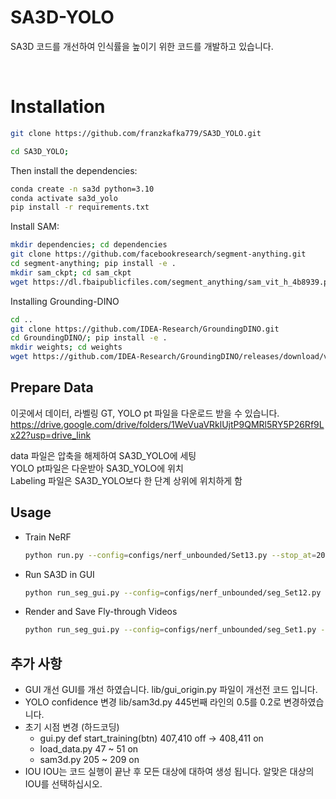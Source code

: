 # SA3D-YOLO

SA3D 코드를 개선하여 인식률을 높이기 위한 코드를 개발하고 있습니다.

<br>

# Installation

```bash
git clone https://github.com/franzkafka779/SA3D_YOLO.git
```

```bash
cd SA3D_YOLO;
```

Then install the dependencies:
```bash
conda create -n sa3d python=3.10
conda activate sa3d_yolo
pip install -r requirements.txt
```

Install SAM:
```bash
mkdir dependencies; cd dependencies
git clone https://github.com/facebookresearch/segment-anything.git 
cd segment-anything; pip install -e .
mkdir sam_ckpt; cd sam_ckpt
wget https://dl.fbaipublicfiles.com/segment_anything/sam_vit_h_4b8939.pth
```

Installing Grounding-DINO
```bash
cd ..
git clone https://github.com/IDEA-Research/GroundingDINO.git
cd GroundingDINO/; pip install -e .
mkdir weights; cd weights
wget https://github.com/IDEA-Research/GroundingDINO/releases/download/v0.1.0-alpha/groundingdino_swint_ogc.pth
```

## Prepare Data

이곳에서 데이터, 라벨링 GT, YOLO pt 파일을 다운로드 받을 수 있습니다. 
https://drive.google.com/drive/folders/1WeVuaVRklUjtP9QMRl5RY5P26Rf9Lx22?usp=drive_link

data 파일은 압축을 해제하여 SA3D_YOLO에 세팅 \
YOLO pt파일은 다운받아 SA3D_YOLO에 위치 \
Labeling 파일은 SA3D_YOLO보다 한 단계 상위에 위치하게 함 

## Usage
- Train NeRF
  ```bash
  python run.py --config=configs/nerf_unbounded/Set13.py --stop_at=20000 --render_video --i_weights=10000
  ```
- Run SA3D in GUI
  ```bash
  python run_seg_gui.py --config=configs/nerf_unbounded/seg_Set12.py --segment --sp_name=_gui --num_prompts=20 --render_opt=train --save_ckpt
  ```
- Render and Save Fly-through Videos
  ```bash
  python run_seg_gui.py --config=configs/nerf_unbounded/seg_Set1.py --segment --sp_name=_gui --num_prompts=20 --render_only --render_opt=video --dump_images --seg_type seg_img seg_density
  ```

## 추가 사항 
- GUI 개선
  GUI를 개선 하였습니다. lib/gui_origin.py 파일이 개선전 코드 입니다.
- YOLO confidence 변경
  lib/sam3d.py 445번째 라인의 0.5를 0.2로 변경하였습니다.
- 초기 시점 변경 (하드코딩)
  - gui.py def start_training(btn)
    407,410 off → 408,411 on
  - load_data.py
    47 ~ 51 on
  - sam3d.py
    205 ~ 209 on
- IOU
  IOU는 코드 실행이 끝난 후 모든 대상에 대하여 생성 됩니다. 알맞은 대상의 IOU를 선택하십시오.
  
